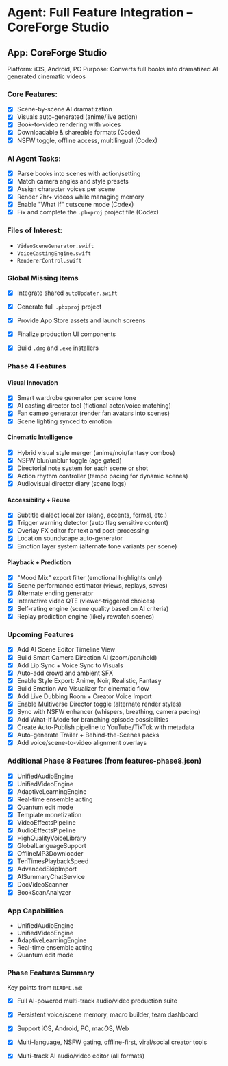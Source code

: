 # Agent: Full Feature Integration – CoreForge Studio
## App: CoreForge Studio
Platform: iOS, Android, PC
Purpose: Converts full books into dramatized AI-generated cinematic videos

### Core Features:
- [x] Scene-by-scene AI dramatization
- [x] Visuals auto-generated (anime/live action)
- [x] Book-to-video rendering with voices
- [x] Downloadable & shareable formats (Codex)
- [x] NSFW toggle, offline access, multilingual (Codex)

### AI Agent Tasks:
- [x] Parse books into scenes with action/setting
- [x] Match camera angles and style presets
- [x] Assign character voices per scene
- [x] Render 2hr+ videos while managing memory
 - [x] Enable "What If" cutscene mode (Codex)
 - [x] Fix and complete the `.pbxproj` project file (Codex)

### Files of Interest:
- `VideoSceneGenerator.swift`
- `VoiceCastingEngine.swift`
- `RendererControl.swift`

### Global Missing Items
- [x] Integrate shared `autoUpdater.swift`
- [x] Generate full `.pbxproj` project
- [x] Provide App Store assets and launch screens
 - [x] Finalize production UI components
- [x] Build `.dmg` and `.exe` installers


### Phase 4 Features
#### Visual Innovation
 - [x] Smart wardrobe generator per scene tone
 - [x] AI casting director tool (fictional actor/voice matching)
 - [x] Fan cameo generator (render fan avatars into scenes)
 - [x] Scene lighting synced to emotion

#### Cinematic Intelligence
- [x] Hybrid visual style merger (anime/noir/fantasy combos)
 - [x] NSFW blur/unblur toggle (age gated)
- [x] Directorial note system for each scene or shot
- [x] Action rhythm controller (tempo pacing for dynamic scenes)
- [x] Audiovisual director diary (scene logs)

#### Accessibility + Reuse
- [x] Subtitle dialect localizer (slang, accents, formal, etc.)
- [x] Trigger warning detector (auto flag sensitive content)
- [x] Overlay FX editor for text and post-processing
- [x] Location soundscape auto-generator
- [x] Emotion layer system (alternate tone variants per scene)

#### Playback + Prediction
 - [x] "Mood Mix" export filter (emotional highlights only)
- [x] Scene performance estimator (views, replays, saves)
- [x] Alternate ending generator
- [x] Interactive video QTE (viewer-triggered choices)
- [x] Self-rating engine (scene quality based on AI criteria)
- [x] Replay prediction engine (likely rewatch scenes)
### Upcoming Features
- [x] Add AI Scene Editor Timeline View
- [x] Build Smart Camera Direction AI (zoom/pan/hold)
- [x] Add Lip Sync + Voice Sync to Visuals
- [x] Auto-add crowd and ambient SFX
- [x] Enable Style Export: Anime, Noir, Realistic, Fantasy
- [x] Build Emotion Arc Visualizer for cinematic flow
- [x] Add Live Dubbing Room + Creator Voice Import
 - [x] Enable Multiverse Director toggle (alternate render styles)
 - [x] Sync with NSFW enhancer (whispers, breathing, camera pacing)
- [x] Add What-If Mode for branching episode possibilities
- [x] Create Auto-Publish pipeline to YouTube/TikTok with metadata
- [x] Auto-generate Trailer + Behind-the-Scenes packs
- [x] Add voice/scene-to-video alignment overlays

### Additional Phase 8 Features (from features-phase8.json)
- [x] UnifiedAudioEngine
- [x] UnifiedVideoEngine
- [x] AdaptiveLearningEngine
- [x] Real-time ensemble acting
- [x] Quantum edit mode
- [x] Template monetization
- [x] VideoEffectsPipeline
- [x] AudioEffectsPipeline
 - [x] HighQualityVoiceLibrary
- [x] GlobalLanguageSupport
- [x] OfflineMP3Downloader
- [x] TenTimesPlaybackSpeed
 - [x] AdvancedSkipImport
- [x] AISummaryChatService
- [x] DocVideoScanner
- [x] BookScanAnalyzer

### App Capabilities

- UnifiedAudioEngine
- UnifiedVideoEngine
- AdaptiveLearningEngine
- Real-time ensemble acting
- Quantum edit mode

### Phase Features Summary
Key points from `README.md`:
- [x] Full AI-powered multi-track audio/video production suite
- [x] Persistent voice/scene memory, macro builder, team dashboard
- [x] Support iOS, Android, PC, macOS, Web
- [x] Multi-language, NSFW gating, offline-first, viral/social creator tools
- [x] Multi-track AI audio/video editor (all formats)


